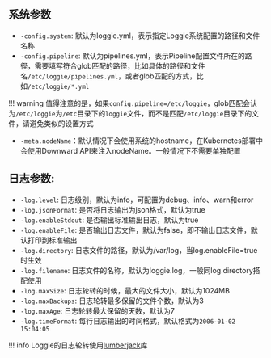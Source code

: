 ## 系统参数

- `-config.system`: 默认为loggie.yml，表示指定Loggie系统配置的路径和文件名称
- `-config.pipeline`: 默认为pipelines.yml，表示Pipeline配置文件所在的路径，需要填写符合glob匹配的路径，比如具体的路径和文件名`/etc/loggie/pipelines.yml`，或者glob匹配的方式，比如`/etc/loggie/*.yml`

!!! warning
    值得注意的是，如果`config.pipeline=/etc/loggie`，glob匹配会认为`/etc/loggie`为`/etc`目录下的`loggie`文件，而不是匹配`/etc/loggie`目录下的文件，请避免类似的设置方式

- `-meta.nodeName`：默认情况下会使用系统的hostname，在Kubernetes部署中会使用Downward API来注入nodeName。一般情况下不需要单独配置

## 日志参数:  

- `-log.level`: 日志级别，默认为info，可配置为debug、info、warn和error
- `-log.jsonFormat`: 是否将日志输出为json格式，默认为true
- `-log.enableStdout`: 是否输出标准输出日志，默认为true
- `-log.enableFile`: 是否输出日志文件，默认为false，即不输出日志文件，默认打印到标准输出
- `-log.directory`: 日志文件的路径，默认为/var/log，当log.enableFile=true时生效
- `-log.filename`: 日志文件的名称，默认为loggie.log，一般同log.directory搭配使用
- `-log.maxSize`: 日志轮转的时候，最大的文件大小，默认为1024MB
- `-log.maxBackups`: 日志轮转最多保留的文件个数，默认为3
- `-log.maxAge`: 日志轮转最大保留的天数，默认为7
- `-log.timeFormat`: 每行日志输出的时间格式，默认格式为`2006-01-02 15:04:05`

!!! info
    Loggie的日志轮转使用[lumberjack](`https://github.com/natefinch/lumberjack`)库

